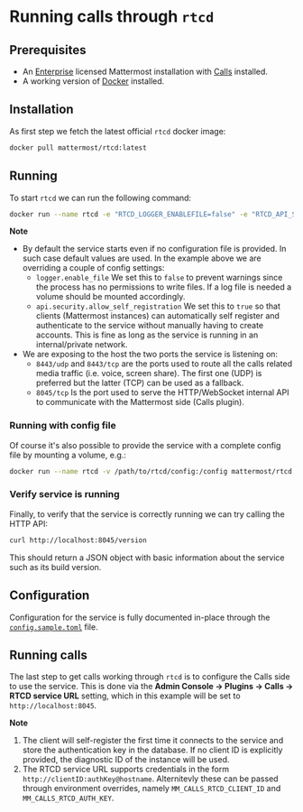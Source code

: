 # Running calls through `rtcd`

## Prerequisites

- An [Enterprise](https://docs.mattermost.com/about/editions-and-offerings.html#mattermost-enterprise) licensed Mattermost installation with [Calls](https://github.com/mattermost/mattermost-plugin-calls) installed.
- A working version of [Docker](https://www.docker.com/) installed.

## Installation

As first step we fetch the latest official `rtcd` docker image:

```sh
docker pull mattermost/rtcd:latest
```

## Running

To start `rtcd` we can run the following command:

```sh
docker run --name rtcd -e "RTCD_LOGGER_ENABLEFILE=false" -e "RTCD_API_SECURITY_ALLOWSELFREGISTRATION=true" -p 8443:8443/udp -p 8443:8443/tcp -p 8045:8045/tcp mattermost/rtcd
```

**Note**

- By default the service starts even if no configuration file is provided. In such case default values are used. In the example above we are overriding a couple of config settings:
    - `logger.enable_file` We set this to `false` to prevent warnings since the process has no permissions to write files. If a log file is needed a volume should be mounted accordingly.
    - `api.security.allow_self_registration` We set this to `true` so that clients (Mattermost instances) can automatically self register and authenticate to the service without manually having to create accounts. This is fine as long as the service is running in an internal/private network.
- We are exposing to the host the two ports the service is listening on:
    - `8443/udp` and `8443/tcp` are the ports used to route all the calls related media traffic (i.e. voice, screen share). The first one (UDP) is preferred but the latter (TCP) can be used as a fallback.
    - `8045/tcp` Is the port used to serve the HTTP/WebSocket internal API to communicate with the Mattermost side (Calls plugin).

### Running with config file

Of course it's also possible to provide the service with a complete config file by mounting a volume, e.g.:

```sh
docker run --name rtcd -v /path/to/rtcd/config:/config mattermost/rtcd -config /config/config.toml
```

### Verify service is running

Finally, to verify that the service is correctly running we can try calling the HTTP API:

```sh
curl http://localhost:8045/version
```

This should return a JSON object with basic information about the service such as its build version.

## Configuration

Configuration for the service is fully documented in-place through the [`config.sample.toml`](../config/config.sample.toml) file.

## Running calls

The last step to get calls working through `rtcd` is to configure the Calls side to use the service. This is done via the **Admin Console -> Plugins -> Calls -> RTCD service URL** setting, which in this example will be set to `http://localhost:8045`.

**Note**

1. The client will self-register the first time it connects to the service and store the authentication key in the database. If no client ID is explicitly provided, the diagnostic ID of the instance will be used.
2. The RTCD service URL supports credentials in the form `http://clientID:authKey@hostname`. Alternitevly these can be passed through environment overrides, namely `MM_CALLS_RTCD_CLIENT_ID` and `MM_CALLS_RTCD_AUTH_KEY`.
